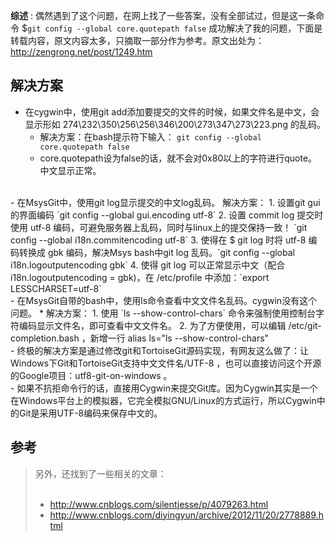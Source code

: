 __综述__ :  偶然遇到了这个问题，在网上找了一些答案，没有全部试过，但是这一条命令 $`git config --global core.quotepath false`  成功解决了我的问题，下面是转载内容，原文内容太多，只摘取一部分作为参考。原文出处为： http://zengrong.net/post/1249.htm 
<br>

## __解决方案__
- 在cygwin中，使用git add添加要提交的文件的时候，如果文件名是中文，会显示形如 274\232\350\256\256\346\200\273\347\273\223.png 的乱码。
  * 解决方案：在bash提示符下输入： `git config --global core.quotepath false`
  * core.quotepath设为false的话，就不会对0x80以上的字符进行quote。中文显示正常。
<br>
- 在MsysGit中，使用git log显示提交的中文log乱码。
  解决方案：
    1. 设置git gui的界面编码 `git config --global gui.encoding utf-8`
    2. 设置 commit log 提交时使用 utf-8 编码，可避免服务器上乱码，同时与linux上的提交保持一致！ `git config --global i18n.commitencoding utf-8`
    3. 使得在 $ git log 时将 utf-8 编码转换成 gbk 编码，解决Msys bash中git log 乱码。`git config --global i18n.logoutputencoding gbk`
    4. 使得 git log 可以正常显示中文（配合i18n.logoutputencoding = gbk)，在 /etc/profile 中添加：`export LESSCHARSET=utf-8`
<br>
- 在MsysGit自带的bash中，使用ls命令查看中文文件名乱码。cygwin没有这个问题。
  * 解决方案：
    1. 使用 `ls --show-control-chars` 命令来强制使用控制台字符编码显示文件名，即可查看中文文件名。
    2. 为了方便使用，可以编辑 /etc/git-completion.bash ，新增一行 alias ls="ls --show-control-chars"
<br>
- 终极的解决方案是通过修改git和TortoiseGit源码实现，有网友这么做了：让Windows下Git和TortoiseGit支持中文文件名/UTF-8 ，也可以直接访问这个开源的Google项目：utf8-git-on-windows 。
<br>
- 如果不抗拒命令行的话，直接用Cygwin来提交Git库。因为Cygwin其实是一个在Windows平台上的模拟器，它完全模拟GNU/Linux的方式运行，所以Cygwin中的Git是采用UTF-8编码来保存中文的。

## __参考__
> 另外，还找到了一些相关的文章：<br><br>
> - http://www.cnblogs.com/silentjesse/p/4079263.html
> - http://www.cnblogs.com/diyingyun/archive/2012/11/20/2778889.html